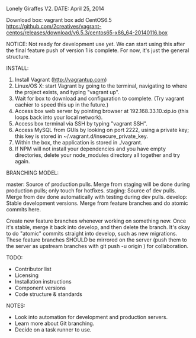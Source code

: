 Lonely Giraffes V2.
DATE: April 25, 2014

Download box: vagrant box add CentOS6.5 https://github.com/2creatives/vagrant-centos/releases/download/v6.5.3/centos65-x86_64-20140116.box

NOTICE: Not ready for development use yet. We can start using this after the final feature push of version 1 is complete. For now, it's just the general structure.

INSTALL:

1. Install Vagrant (http://vagrantup.com)
2. Linux/OS X: start Vagrant by going to the terminal, navigating to where the project exists, and typing "vagrant up".
3. Wait for box to download and configuration to complete. (Try vagrant cachier to speed this up in the future.)
4. Access box web server by pointing browser at 192.168.33.10.xip.io (this loops back into your local network).
5. Access box terminal via SSH by typing "vagrant SSH".
6. Access MySQL from GUIs by looking on port 2222, using a private key; this key is stored in ~/.vagrant.d/insecure_private_key.
7. Within the box, the application is stored in ./vagrant.
8. If NPM will not install your dependencies and you have empty directories, delete your node_modules directory all together and try again.

BRANCHING MODEL:

master:     Source of production pulls. Merge from staging will be done during production pulls; only touch for hotfixes.
staging:    Source of dev pulls. Merge from dev done automatically with testing during dev pulls.
develop:    Stable development versions. Merge from feature branches and do atomic commits here.

Create new feature branches whenever working on something new. Once it's stable, merge it back into develop, and then
delete the branch. It's okay to do "atomic" commits straight into develop, such as new migrations. These feature
branches SHOULD be mirrored on the server (push them to the server as upstream branches with git push -u origin <branch>)
for collaboration.

TODO:
- Contributor list
- Licensing
- Installation instructions
- Component versions
- Code structure & standards

NOTES:
- Look into automation for development and production servers.
- Learn more about Git branching.
- Decide on a task runner to use.
